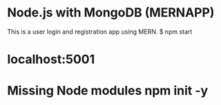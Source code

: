 # Node.js with MongoDB (MERNAPP)

This is a user login and registration app using MERN.
$ npm start

# localhost:5001
# Missing Node modules npm init -y

